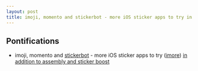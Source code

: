 ```yaml
---
layout: post
title: imoji, momento and stickerbot - more iOS sticker apps to try in addition to assembly and sticker boost
---
```


## Pontifications
* imoji, momento and [stickerbot](https://itunes.apple.com/app/id1154981756) - more iOS sticker apps to try ([imore](http://www.imore.com/best-imessage-apps-and-sticker-pack)) [in addition to assembly and sticker boost](http://rolandtanglao.com/2016/09/18/p1-what-instagram-and-sumo-imessage-stickers/)